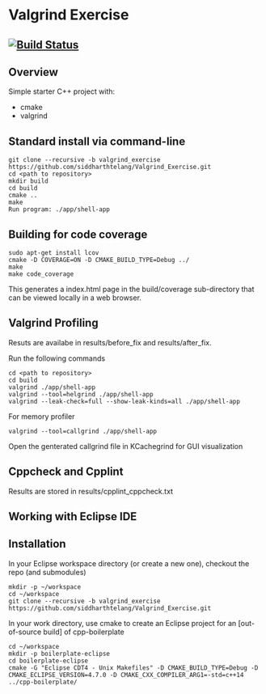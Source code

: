# Valgrind Exercise
[![Build Status](https://app.travis-ci.com/siddharthtelang/Valgrind_Exercise.svg?branch=valgrind_exercise)](https://app.travis-ci.com/siddharthtelang/Valgrind_Exercise)
---

## Overview

Simple starter C++ project with:

- cmake
- valgrind

## Standard install via command-line
```
git clone --recursive -b valgrind_exercise https://github.com/siddharthtelang/Valgrind_Exercise.git
cd <path to repository>
mkdir build
cd build
cmake ..
make
Run program: ./app/shell-app
```

## Building for code coverage
```
sudo apt-get install lcov
cmake -D COVERAGE=ON -D CMAKE_BUILD_TYPE=Debug ../
make
make code_coverage
```
This generates a index.html page in the build/coverage sub-directory that can be viewed locally in a web browser.

## Valgrind Profiling
Resuts are availabe in results/before_fix and results/after_fix.

Run the following commands
```
cd <path to repository>
cd build
valgrind ./app/shell-app
valgrind --tool=helgrind ./app/shell-app
valgrind --leak-check=full --show-leak-kinds=all ./app/shell-app
```
For memory profiler
```
valgrind --tool=callgrind ./app/shell-app
```
Open the genterated callgrind file in KCachegrind for GUI visualization

## Cppcheck and Cpplint
Results are stored in results/cpplint_cppcheck.txt

## Working with Eclipse IDE ##

## Installation

In your Eclipse workspace directory (or create a new one), checkout the repo (and submodules)
```
mkdir -p ~/workspace
cd ~/workspace
git clone --recursive -b valgrind_exercise https://github.com/siddharthtelang/Valgrind_Exercise.git
```

In your work directory, use cmake to create an Eclipse project for an [out-of-source build] of cpp-boilerplate

```
cd ~/workspace
mkdir -p boilerplate-eclipse
cd boilerplate-eclipse
cmake -G "Eclipse CDT4 - Unix Makefiles" -D CMAKE_BUILD_TYPE=Debug -D CMAKE_ECLIPSE_VERSION=4.7.0 -D CMAKE_CXX_COMPILER_ARG1=-std=c++14 ../cpp-boilerplate/
```

